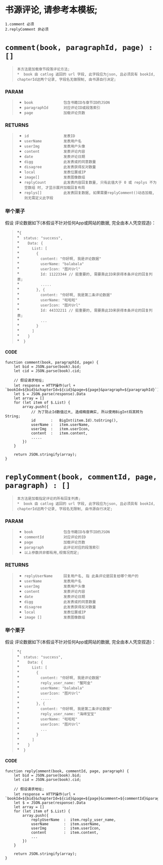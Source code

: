# 书源评论, 请参考本模板;
    1.comment 必须
    2.replyComment 非必须

# `comment(book, paragraphId, page) : []`<br>
>`本方法是加载章节段落评论方法;`<br>
>`*  book 由 catlog 返回的 url 字段, 此字段应为json, 且必须具有 bookId, chapterId这两个记录, 字段名无做限制, 由书源自行决定;`<br>

### PARAM
>* `book              包含书籍ID与章节ID的JSON`<br>
>* `paragraphId       对应评论ID或段落索引`<br>
>* `page              加载评论页数`<br>


### RETURNS
>* `id                发表ID`<br>
>* `userName          发表用户名`<br>
>* `userImg           发表用户头像`<br>
>* `content           发表评论内容`<br>
>* `date              发表评论日期`<br>
>* `digg              此发表或的同意数量`<br>
>* `disagree          此发表获得反对数量`<br>
>* `local             发表位置或IP`<br>
>* `image[]           发表图像数组`<br>
>* `replyCount        此发表内容回复数量, 只有此值大于 0 或 replys 不为空数组 时, 才显示展开加载回复布局`<br>
>* `replys[]          此发表回复数据, 如果需要replyComment()动态加载, 则无需定义此字段 `<br>

### 举个栗子
假设 评论数据如下(本假设不针对任何App或网站的数据, 完全由本人凭空捏造)：

>*`{`<br>
>*&emsp;`status: "success",`<br>
>*&emsp;&emsp;`Data: {`<br>
>*&emsp;&emsp;&emsp;`List: [`<br>
>*&emsp;&emsp;&emsp;&emsp;`{`<br>
>*&emsp;&emsp;&emsp;&emsp;&emsp;`content: "你好啊, 我是评论数据"`<br>
>*&emsp;&emsp;&emsp;&emsp;&emsp;`userName: "balabala"`<br>
>*&emsp;&emsp;&emsp;&emsp;&emsp;`userIcon: "图片Url"`<br>
>*&emsp;&emsp;&emsp;&emsp;&emsp;`Id: 11223344 // 挺重要的, 需要靠此ID来获得本条评论的回复列表;`<br>
>*&emsp;&emsp;&emsp;&emsp;&emsp;`.....`<br>
>*&emsp;&emsp;&emsp;&emsp;`}, {`<br>
>*&emsp;&emsp;&emsp;&emsp;&emsp;`content: "你好啊, 我是第二条评论数据"`<br>
>*&emsp;&emsp;&emsp;&emsp;&emsp;`userName: "啦啦啦"`<br>
>*&emsp;&emsp;&emsp;&emsp;&emsp;`userIcon: "图片Url"`<br>
>*&emsp;&emsp;&emsp;&emsp;&emsp;`Id: 44332211 // 挺重要的, 需要靠此ID来获得本条评论的回复列表;`<br>
>*&emsp;&emsp;&emsp;&emsp;&emsp;`...`<br>
>*&emsp;&emsp;&emsp;&emsp;`}`<br>
>*&emsp;&emsp;&emsp;`]`<br>
>*&emsp;&emsp;`}`<br>
>*&emsp;`}`<br>


#### CODE
    function comment(book, paragraphId, page) {
        let bid = JSON.parse(book).bid;
        let cid = JSON.parse(book).cid;

        // 假设请求地址;
        let response = HTTP操作(url + `bookId=${bid}&chapterId=${cid}&page=${page}&paragraph=${paragraphId}`)
        let $ = JSON.parse(response).Data
        let array = []
        for (let item of $.List) {
            array.push({
                // 为了防止Id数值过大, 造成精度确实, 所以使用BigInt将其转为String;
                id       :   BigInt(item.Id).toString(),
                userName :   item.userName,
                userImg  :   item.userIcon,
                content  :   item.content,
                .....
            })
        }

        return JSON.stringify(array);
    }


# `replyComment(book, commentId, page, paragraph) : []`<br>
>`本方法是加载指定评论的所有回复列表;`<br>
>`*  book 由 catlog 返回的 url 字段, 此字段应为json, 且必须具有 bookId, chapterId这两个记录, 字段名无限制, 由书源自行决定;`<br>

### PARAM
>* `book              包含书籍ID与章节ID的JSON`<br>
>* `commentId         对应评论的ID`<br>
>* `page              加载评论页数`<br>
>* `paragraph         此评论对应的段落索引`<br>
>* `以上参数并非都有用,视情况而定;`


### RETURNS
>* `replyUserName     回复用户名, 指 此条评论是回复给哪个用户的`<br>
>* `userName          发表用户名`<br>
>* `userImg           发表用户头像`<br>
>* `content           发表评论内容`<br>
>* `date              发表评论日期`<br>
>* `digg              此发表或的同意数量`<br>
>* `disagree          此发表获得反对数量`<br>
>* `local             发表位置或IP`<br>
>* `image []          发表图像数组`<br>

### 举个栗子
假设 评论数据如下(本假设不针对任何App或网站的数据, 完全由本人凭空捏造)：

>*`{`<br>
>*&emsp;`status: "success",`<br>
>*&emsp;&emsp;`Data: {`<br>
>*&emsp;&emsp;&emsp;`List: [`<br>
>*&emsp;&emsp;&emsp;&emsp;`{`<br>
>*&emsp;&emsp;&emsp;&emsp;&emsp;`content: "你好啊, 我是评论数据"`<br>
>*&emsp;&emsp;&emsp;&emsp;&emsp;`reply_user_name: "蟹阿金"`<br>
>*&emsp;&emsp;&emsp;&emsp;&emsp;`userName: "balabala"`<br>
>*&emsp;&emsp;&emsp;&emsp;&emsp;`userIcon: "图片Url"`<br>
>*&emsp;&emsp;&emsp;&emsp;&emsp;`.....`<br>
>*&emsp;&emsp;&emsp;&emsp;`}, {`<br>
>*&emsp;&emsp;&emsp;&emsp;&emsp;`content: "你好啊, 我是第二条评论数据"`<br>
>*&emsp;&emsp;&emsp;&emsp;&emsp;`reply_user_name: "海绵宝宝"`<br>
>*&emsp;&emsp;&emsp;&emsp;&emsp;`userName: "啦啦啦"`<br>
>*&emsp;&emsp;&emsp;&emsp;&emsp;`userIcon: "图片Url"`<br>
>*&emsp;&emsp;&emsp;&emsp;&emsp;`...`<br>
>*&emsp;&emsp;&emsp;&emsp;`}`<br>
>*&emsp;&emsp;&emsp;`]`<br>
>*&emsp;&emsp;`}`<br>
>*&emsp;`}`<br>


#### CODE
    function replyComment(book, commentId, page, paragraph) {
        let bid = JSON.parse(book).bid;
        let cid = JSON.parse(book).cid;

        // 假设请求地址;
        let response = HTTP操作(url + `bookId=${bid}&chapterId=${cid}&page=${page}&comment=${commentId}&paragraph=${paragraph}`)
        let $ = JSON.parse(response).Data
        let array = []
        for (let item of $.List) {
            array.push({
                replyUserName  :  item.reply_user_name,
                userName       :  item.userName,
                userImg        :  item.userIcon,
                content        :  item.content,
                ...
            })
        }

        return JSON.stringify(array);
    }


